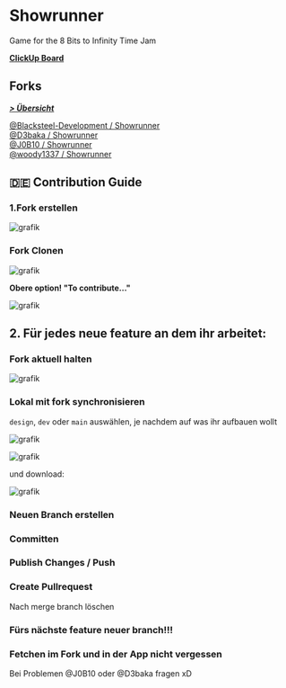 # Showrunner
Game for the 8 Bits to Infinity Time Jam

**[ClickUp Board](https://app.clickup.com/36638171/v/l/s/54682381)**

## Forks
[***> Übersicht***](https://github.com/woodygames/Showrunner/network/members)

[@Blacksteel-Development / Showrunner](https://github.com/Blacksteel-Development)  
[@D3baka / Showrunner](https://github.com/D3baka/Showrunner)  
[@J0B10 / Showrunner](https://github.com/J0B10/Showrunner)  
[@woody1337 / Showrunner](https://github.com/woody1337/Showrunner)  


## 🇩🇪 Contribution Guide 

### 1.Fork erstellen
![grafik](https://user-images.githubusercontent.com/17405009/153676317-640b0362-9f18-4d9b-bbb0-df6e19df9575.png)


### Fork Clonen
![grafik](https://user-images.githubusercontent.com/17405009/153676485-97a2d948-9832-4f77-823d-0af577987882.png)

**Obere option! "To contribute..."**

![grafik](https://user-images.githubusercontent.com/17405009/153676704-1bff55ec-096e-410e-b386-b4e3c4c7dbb3.png)

## 2. Für jedes neue feature an dem ihr arbeitet:

### Fork aktuell halten
![grafik](https://user-images.githubusercontent.com/17405009/153679075-9a798e25-441c-477e-a2ca-be4cb5466991.png)

### Lokal mit fork synchronisieren

`design`, `dev` oder `main` auswählen, je nachdem auf was ihr aufbauen wollt 

![grafik](https://user-images.githubusercontent.com/17405009/153679678-caf5bcea-55ed-4ee0-92c0-7a32613f3aaa.png)

![grafik](https://user-images.githubusercontent.com/17405009/153678078-170868e0-9d6a-45a5-8aac-44f274ea5da1.png)

und download:

![grafik](https://user-images.githubusercontent.com/17405009/153679379-f26edf6b-3d09-46ae-a778-6ed5f032c7f6.png)

### Neuen Branch erstellen

### Committen

### Publish Changes / Push

### Create Pullrequest

Nach merge branch löschen

### Fürs nächste feature neuer branch!!!

### Fetchen im Fork und in der App nicht vergessen

Bei Problemen @J0B10 oder @D3baka fragen xD
